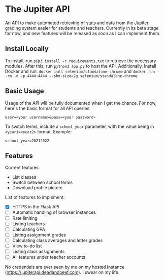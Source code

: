 # The Jupiter API
An API to make automated retrieving of stats and data from the Jupiter grading system easier for students and teachers. Currently in its beta stage for now, and new features will be released as soon as I can implement them.

## Install Locally
To install, run `pip3 install -r requirements.txt` to retrieve the necessary modules. After this, run `python3 app.py` to host the API.
Additionally, install Docker and run: `docker pull selenium/standalone-chrome` and `docker run --rm -d -p 4444:4444 --shm-size=2g selenium/standalone-chrome`

## Basic Usage
Usage of the API will be fully documented when I get the chance. For now, here's the basic format for all API queries:
```
user=<your username>&pass=<your password>
```
To switch terms, include a `school_year` parameter, with the value being in `<year1><year2>` format.
Example:
```
school_year=20212022
```
## Features
Current features:
- List classes
- Switch between school terms
- Download profile picture

List of features to implement:
- [x] HTTPS in the Flask API
- [ ] Automatic handling of browser instances
- [ ] Rate limiting
- [ ] Listing teachers
- [ ] Calculating GPA
- [ ] Listing assignment grades
- [ ] Calculating class averages and letter grades
- [ ] View to-do list
- [ ] Listing class assignments
- [ ] All features under teacher accounts

No credentials are ever seen by me on my hosted instance (https://jupiterapi.deadandbeef.com). I swear on my life.
